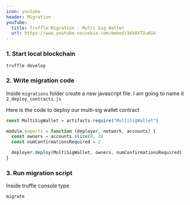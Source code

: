 ```yaml
---
icon: youtube
header: Migration
youTube:
  title: Truffle Migration - Multi Sig Wallet
  url: https://www.youtube-nocookie.com/embed/36k8XT2u6G4
---
```


### 1. Start local blockchain

```shell
truffle develop
```

### 2. Write migration code

Inside `migrations` folder create a new javascript file. I am going to name it
`2_deploy_contracts.js`

Here is the code to deploy our multi-sig wallet contract

```javascript
const MultiSigWallet = artifacts.require("MultiSigWallet")

module.exports = function (deployer, network, accounts) {
  const owners = accounts.slice(0, 3)
  const numConfirmationsRequired = 2

  deployer.deploy(MultiSigWallet, owners, numConfirmationsRequired)
}
```

### 3. Run migration script

Inside truffle console type

```shell
migrate
```
